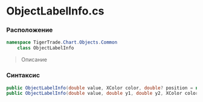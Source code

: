
# ObjectLabelInfo.cs
### Расположение
```csharp
namespace TigerTrade.Chart.Objects.Common  
    class ObjectLabelInfo
```

> Описание

### Синтаксис
```csharp
public ObjectLabelInfo(double value, XColor color, double? position = null)
public ObjectLabelInfo(double value, double y1, double y2, XColor color)
```
